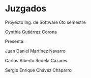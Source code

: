 # Juzgados
Proyecto Ing. de Software 6to semestre

Cynthia Gutiérrez Corona

Presenta:

Juan Daniel Martínez Navarro

Carlos Alberto Rodela Cázares

Sergio Enrique Chávez Chaparro
